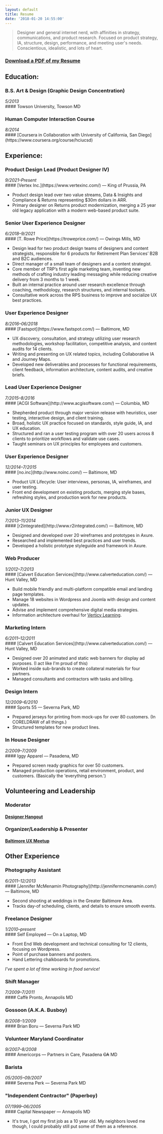 ```yaml
---
layout: default
title: Resume
date: '2018-01-20 14:55:00'
---
```


> Designer and general internet nerd, with affinities in strategy, communications, and product research. Focused on product strategy, IA, structure, design, performance, and meeting user's needs. Conscientious, idealistic, and lots of heart.

### <a href="/files/glr-resume.pdf">Download a PDF of my Resume</a>

## Education:

### B.S. Art & Design (Graphic Design Concentration)
<aside><em>5/2013</em></aside>
#### Towson University, Towson MD

### Human Computer Interaction Course
<aside><em>8/2014</em></aside>
#### [Coursera in Collaboration with University of California, San Diego](https://www.coursera.org/course/hciucsd)

## Experience:

### Product Design Lead (Product Designer IV)
<aside><em>9/2021&ndash;Present</em></aside>
#### [Vertex Inc.](https://www.vertexinc.com/) &mdash; King of Prussia, PA

* Product design lead over two value streams, Data & Insights and Compliance & Returns representing $30m dollars in ARR.
* Primary designer on Returns product modernization, merging a 25 year old legacy application with a modern web-based product suite.

### Senior User Experience Designer
<aside><em>6/2018&ndash;9/2021</em></aside>
#### [T. Rowe Price](https://troweprice.com/) &mdash; Owings Mills, MD

*  Design lead for two product design teams of designers and content strategists, responsible for 6 products for Retirement Plan Services’ B2B and B2C audiences.
* Direct manager of a small team of designers and a content strategist.
* Core member of TRP’s first agile marketing team, inventing new methods of crafting industry leading messaging while reducing creative delivery from 3 months to 1 week.
* Built an internal practice around user research excellence through coaching, methodology, research structures, and internal toolsets.
* Consultative work across the RPS business to improve and socialize UX best practices.

### User Experience Designer
<aside><em>8/2016&ndash;06/2018</em></aside>
#### [Fastspot](https://www.fastspot.com/) &mdash; Baltimore, MD

* UX discovery, consultation, and strategy utilizing user research methodologies, workshop facilitation, competitive analysis, and content audits for 14 clients.
* Writing and presenting on UX related topics, including Collaborative IA and Journey Maps.
* Developed new deliverables and processes for functional requirements, client feedback, information architecture, content audits, and creative briefs.

### Lead User Experience Designer
<aside><em>7/2015&ndash;8/2016</em></aside>
#### [ACGI Software](http://www.acgisoftware.com/) &mdash; Columbia, MD

* Shepherded product through major version release with heuristics, user testing, interactive design, and client training.
* Broad, holistic UX practice focused on standards, style guide, IA, and UX education.
* Structured and ran a user testing program with over 20 users across 8 clients to prioritize workflows and validate use cases.
* Taught seminars on UX principles for employees and customers.

### User Experience Designer
<aside><em>12/2014&ndash;7/2015</em></aside>
#### [no.inc](http://www.noinc.com/) &mdash; Baltimore, MD

* Product UX Lifecycle: User interviews, personas, IA, wireframes, and user testing.
* Front end development on existing products, merging style bases, refreshing styles, and production work for new products.

### Junior UX Designer
<aside><em>7/2013&ndash;11/2014</em></aside>
#### [r2integrated](http://www.r2integrated.com/) &mdash; Baltimore, MD

* Designed and developed over 20 wireframes and prototypes in Axure.
* Researched and implemented best practices and user trends.
* Developed a holistic prototype styleguide and framework in Axure.

### Web Producer
<aside><em>1/2012&ndash;7/2013</em></aside>
#### [Calvert Education Services](http://www.calverteducation.com/) &mdash; Hunt Valley, MD

* Build mobile friendly and multi-platform compatible email and landing page templates.
* Manage 18 websites in Wordpress and Joomla with design and content updates.
* Advise and implement comprehensive digital media strategies.
* Information architecture overhaul for [Verticy Learning](http://www.verticylearning.org/).

### Marketing Intern
<aside><em>6/2011&ndash;12/2011</em></aside>
#### [Calvert Education Services](http://www.calverteducation.com/) &mdash; Hunt Valley, MD

* Designed over 20 animated and static web banners for display ad purposes. (I act like I'm proud of this)
* Worked inside sub-brands to create collateral materials for four partners.
* Managed consultants and contractors with tasks and billing.

### Design Intern
<aside><em>12/2009&ndash;6/2010</em></aside>
#### Sports 55 &mdash; Severna Park, MD

* Prepared jerseys for printing from mock-ups for over 80 customers. (In CORELDRAW of all things.)
* Structured templates for new product lines.

### In House Designer
<aside><em>2/2009&ndash;7/2009</em></aside>
#### Iggy Apparel &mdash; Pasadena, MD

* Prepared screen ready graphics for over 50 customers.
* Managed production operations, retail environment, product, and customers. (Basically the 'everything person.')

## Volunteering and Leadership

### Moderator
#### [Designer Hangout](https://www.designerhangout.co/)

### Organizer/Leadership & Presenter
#### [Baltimore UX Meetup](https://www.meetup.com/Baltimore-UX-Meetup/)

## Other Experience

### Photography Assistant
<aside><em>6/2011&ndash;12/2013</em></aside>
#### [Jennifer McMenamin Photography](http://jennifermcmenamin.com/) &mdash; Baltimore, MD

* Second shooting at weddings in the Greater Baltimore Area.
* Tracks day-of scheduling, clients, and details to ensure smooth events.

### Freelance Designer
<aside><em>1/2010&ndash;present</em></aside>
#### Self Employed &mdash; On a Laptop, MD

* Front End Web development and technical consulting for 12 clients, focusing on Wordpress.
* Point of purchase banners and posters.
* Hand Lettering chalkboards for promotions.

*I've spent a lot of time working in food service!*

### Shift Manager
<aside><em>7/2009&ndash;7/2011</em></aside>
#### Caff&egrave; Pronto, Annapolis MD

### Gossoon (A.K.A. Busboy)
<aside><em>8/2008&ndash;1/2009</em></aside>
#### Brian Boru &mdash; Severna Park MD

### Volunteer Maryland Coordinator
<aside><em>9/2007&ndash;8/2008</em></aside>
#### Americorps &mdash; Partners in Care, Pasadena <del>CA</del> MD

### Barista
<aside><em>05/2005&ndash;09/2007</em></aside>
#### Severna Perk &mdash; Severna Park MD

### "Independent Contractor" (Paperboy)
<aside><em>07/1999&ndash;06/2005</em></aside>
#### Capital Newspaper &mdash; Annapolis MD

* It's true, I got my first job as a 10 year old. My neighbors loved me though, I could probably still put some of them as a reference.

